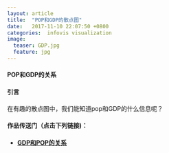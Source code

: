 ```yaml
---
layout: article
title:  "POP和GDP的散点图"
date:   2017-11-10 22:07:50 +0800
categories:  infovis visualization
image:
  teaser: GDP.jpg
  feature: jpg
---
```


#### POP和GDP的关系


#### 引言
在有趣的散点图中，我们能知道pop和GDP的什么信息呢？



#### 作品传送门（点击下列链接)：
- #### <a href="https://public.tableau.com/views/3_914/5?:embed=y&:display_count=yes">GDP和POP的关系</a>
